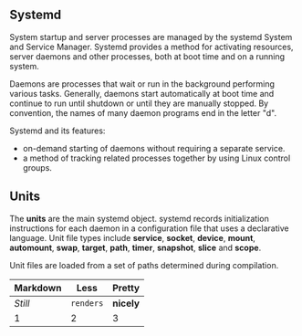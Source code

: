 ## Systemd
System startup and server processes are managed by the systemd System and Service Manager. Systemd provides a method for activating resources, server daemons and other processes, both at boot time and on a running system. 

Daemons are processes that wait or run in the background performing various tasks. Generally, daemons start automatically at boot time and continue to run until shutdown or until they are manually stopped. By convention, the names of many daemon programs end in the letter "d".

Systemd and its features:
* on-demand starting of daemons without requiring a separate service.
* a method of tracking related processes together by using Linux control groups.

## Units
The **units** are the main systemd object.
systemd records initialization instructions for each daemon in a configuration file that uses a declarative language. Unit file types
include **service**, **socket**, **device**, **mount**, **automount**, **swap**, **target**, **path**, **timer**, **snapshot**, **slice** and **scope**.

Unit files are loaded from a set of paths determined during compilation. 


Markdown | Less | Pretty
--- | --- | ---
*Still* | `renders` | **nicely**
1 | 2 | 3   |    

